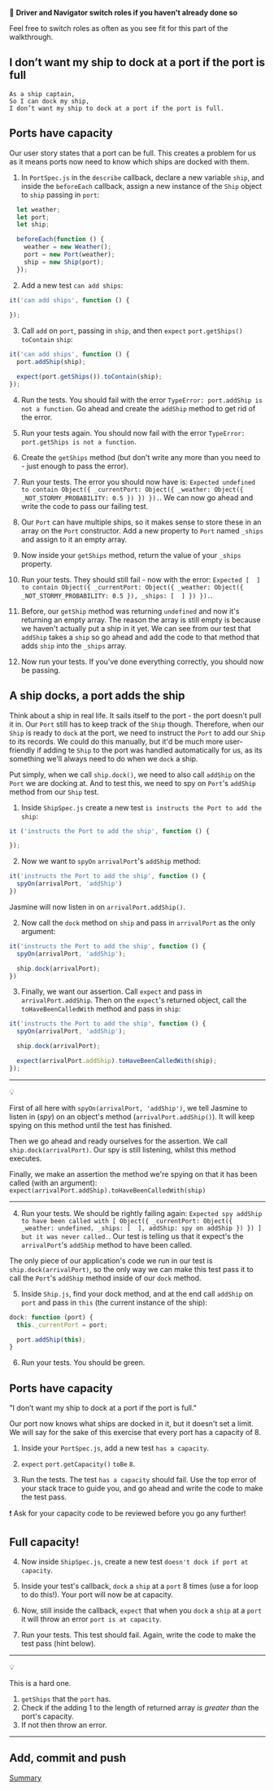 :twisted_rightwards_arrows: **Driver and Navigator switch roles if you haven't already done so**

Feel free to switch roles as often as you see fit for this part of the walkthrough.

## I don’t want my ship to dock at a port if the port is full

```
As a ship captain,
So I can dock my ship,
I don’t want my ship to dock at a port if the port is full.
```

## Ports have capacity

Our user story states that a port can be full. This creates a problem for us as it means ports now need to know which ships are docked with them. 

1. In `PortSpec.js` in the `describe` callback, declare a new variable `ship`, and inside the `beforeEach` callback, assign a new instance of the `Ship` object to `ship` passing in `port`:

```js
  let weather;
  let port;
  let ship;

  beforeEach(function () {
    weather = new Weather();
    port = new Port(weather);
    ship = new Ship(port);
  });
```

2. Add a new test `can add ships`:

```js
it('can add ships', function () {
  
});
```

3. Call `add` on `port`, passing in `ship`, and then `expect` `port.getShips()` `toContain` `ship`:

```js
it('can add ships', function () {
  port.addShip(ship);

  expect(port.getShips()).toContain(ship);
});
```

4. Run the tests. You should fail with the error `TypeError: port.addShip is not a function`. Go ahead and create the `addShip` method to get rid of the error.

5. Run your tests again. You should now fail with the error `TypeError: port.getShips is not a function`.

6. Create the `getShips` method (but don't write any more than you need to - just enough to pass the error).

7. Run your tests. The error you should now have is: `Expected undefined to contain Object({ _currentPort: Object({ _weather: Object({ _NOT_STORMY_PROBABILITY: 0.5 }) }) }).`. We can now go ahead and write the code to pass our failing test.

8. Our `Port` can have multiple ships, so it makes sense to store these in an array on the `Port` constructor. Add a new property to `Port` named `_ships` and assign to it an empty array.

9. Now inside your `getShips` method, return the value of your `_ships` property.

10. Run your tests. They should still fail - now with the error: `Expected [  ] to contain Object({ _currentPort: Object({ _weather: Object({ _NOT_STORMY_PROBABILITY: 0.5 }), _ships: [  ] }) }).`. 

11. Before, our `getShip` method was returning `undefined` and now it's returning an empty array. The reason the array is still empty is because we haven't actually put a ship in it yet. We can see from our test that `addShip` takes a `ship` so go ahead and add the code to that method that adds `ship` into the `_ships` array.

12. Now run your tests. If you've done everything correctly, you should now be passing.

## A ship docks, a port adds the ship

Think about a ship in real life. It sails itself to the port - the port doesn't pull it in. Our `Port` still has to keep track of the `Ship` though. Therefore, when our `Ship` is ready to `dock` at the port, we need to instruct the `Port` to add our `Ship` to its records. We could do this manually, but it'd be much more user-friendly if adding te `Ship` to the port was  handled automatically for us, as its something we'll always need to do when we `dock` a ship.

Put simply, when we call `ship.dock()`, we need to also call `addShip` on the `Port` we are docking at. And to test this, we need to spy on `Port`'s `addShip` method from our `Ship` test.

1. Inside `ShipSpec.js` create a new test `is instructs the Port to add the ship`:

```js 
it ('instructs the Port to add the ship', function () {

});
```

2. Now we want to `spyOn` `arrivalPort`'s `addShip` method: 

```js
it('instructs the Port to add the ship', function () {
  spyOn(arrivalPort, 'addShip')
})
```

Jasmine will now listen in on `arrivalPort.addShip()`.

2. Now call the `dock` method on `ship` and pass in `arrivalPort` as the only argument:

```js 
it('instructs the Port to add the ship', function () {
  spyOn(arrivalPort, 'addShip');

  ship.dock(arrivalPort);
})
```

3. Finally, we want our assertion. Call `expect` and pass in `arrivalPort.addShip`. Then on the `expect`'s returned object, call the `toHaveBeenCalledWith` method and pass in `ship`:

```js 
it('instructs the Port to add the ship', function () {
  spyOn(arrivalPort, 'addShip');

  ship.dock(arrivalPort);

  expect(arrivalPort.addShip).toHaveBeenCalledWith(ship);
});
```

***
:bulb:

First of all here with `spyOn(arrivalPort, 'addShip')`, we tell Jasmine to listen in (*spy*) on an object's method (`arrivalPort.addShip()`). It will keep spying on this method until the test has finished.

Then we go ahead and ready ourselves for the assertion. We call `ship.dock(arrivalPort)`. Our spy is still listening, whilst this method executes.

Finally, we make an assertion the method we're spying on that it has been called (with an argument): `expect(arrivalPort.addShip).toHaveBeenCalledWith(ship)`
***

4. Run your tests. We should be rightly failing again: `Expected spy addShip to have been called with [ Object({ _currentPort: Object({ _weather: undefined, _ships: [  ], addShip: spy on addShip }) }) ] but it was never called.`. Our test is telling us that it expect's the `arrivalPort`'s `addShip` method to have been called. 

The only piece of our application's code we run in our test is `ship.dock(arrivalPort)`, so the only way we can make this test pass it to call the `Port`'s `addShip` method inside of our `dock` method.

5. Inside `Ship.js`, find your dock method, and at the end call `addShip` on `port` and pass in `this` (the current instance of the ship):

```js
dock: function (port) {
  this._currentPort = port;

  port.addShip(this);
}
```

6. Run your tests. You should be green.

## Ports have capacity

"I don’t want my ship to dock at a port if the port is full."

Our port now knows what ships are docked in it, but it doesn't set a limit. We will say for the sake of this exercise that every port has a capacity of 8.

1. Inside your `PortSpec.js`, add a new test `has a capacity`.

2. `expect` `port.getCapacity()` `toBe` `8`.

3. Run the tests. The test `has a capacity` should fail. Use the top error of your stack trace to guide you, and go ahead and write the code to make the test pass.

:exclamation: Ask for your capacity code to be reviewed before you go any further!

## Full capacity!

4. Now inside `ShipSpec.js`, create a new test `doesn't dock if port at capacity`.

5. Inside your test's callback, `dock` a `ship` at a `port` 8 times (use a for loop to do this!). Your port will now be at capacity.

6. Now, still inside the callback, `expect` that when you `dock` a `ship` at a `port` it will throw an error `port is at capacity`.

7. Run your tests. This test should fail. Again, write the code to make the test pass (hint below).

***
:bulb:

This is a hard one. 

1. `getShips` that the `port` has.
2. Check if the adding 1 to the length of returned array *is greater than* the port's capacity.
3. If not then throw an error.
***

## Add, commit and push

[Summary](lesson1_summary.md)
